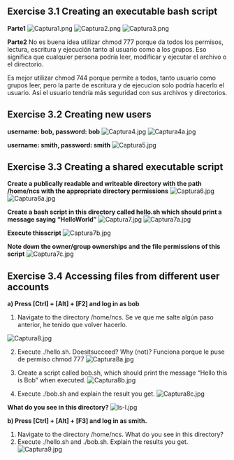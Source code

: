 ## Exercise 3.1 Creating an executable bash script 
**Parte1**
![Captura1.png](https://github.com/Rardati/Despliegue/tree/main/Slackware/Capturas/Captura1.png)
![Captura2.png](https://github.com/Rardati/Despliegue/tree/main/Slackware/Capturas/Captura2.png)
![Captura3.png](https://github.com/Rardati/Despliegue/tree/main/Slackware/Capturas/Captura3.png)

**Parte2**
No es buena idea utilizar chmod 777 porque da todos los permisos, lectura, escritura y ejecución tanto al usuario como a los grupos.
Eso significa que cualquier persona podría leer, modificar y ejecutar el archivo o el directorio.

Es mejor utilizar chmod 744 porque permite a todos, tanto usuario como grupos leer, pero la parte de escritura y de ejecucion solo podría hacerlo el usuario.
Así el usuario tendría más seguridad con sus archivos y directorios.

## Exercise 3.2 Creating new users 
**username: bob, password: bob**
![Captura4.jpg](https://github.com/Rardati/Despliegue/tree/main/Slackware/Capturas/Captura4.jpg)
![Captura4a.jpg](https://github.com/Rardati/Despliegue/tree/main/Slackware/Capturas/Captura4a.jpg)

**username: smith, password: smith**
![Captura5.jpg](https://github.com/Rardati/Despliegue/tree/main/Slackware/Capturas/Captura5.jpg)

## Exercise 3.3 Creating a shared executable script 

**Create a publically readable and writeable directory with the path /home/ncs with the appropriate directory permissions**
![Captura6.jpg](https://github.com/Rardati/Despliegue/tree/main/Slackware/Capturas/Captura6.jpg)
![Captura6a.jpg](https://github.com/Rardati/Despliegue/tree/main/Slackware/Capturas/Captura6a.jpg)

**Create a bash script in this directory called hello.sh which should print a message saying “HelloWorld”**
![Captura7.jpg](https://github.com/Rardati/Despliegue/tree/main/Slackware/Capturas/Captura7.jpg)
![Captura7a.jpg](https://github.com/Rardati/Despliegue/tree/main/Slackware/Capturas/Captura7a.jpg)

**Execute thisscript**
![Captura7b.jpg](https://github.com/Rardati/Despliegue/tree/main/Slackware/Capturas/Captura7b.jpg)

**Note down the owner/group ownerships and the file permissions of this script**
![Captura7c.jpg](https://github.com/Rardati/Despliegue/tree/main/Slackware/Capturas/Captura7c.jpg)


## Exercise 3.4 Accessing files from different user accounts 
**a) Press [Ctrl] + [Alt] + [F2] and log in as bob**
1. Navigate to the directory /home/ncs. 
Se ve que me salte algún paso anterior, he tenido que volver hacerlo.


![Captura8.jpg](https://github.com/Rardati/Despliegue/tree/main/Slackware/Capturas/Captura8.jpg)

2. Execute ./hello.sh. Doesitsucceed? Why (not)?
Funciona porque le puse de permiso chmod 777
![Captura8a.jpg](https://github.com/Rardati/Despliegue/tree/main/Slackware/Capturas/Captura8a.jpg)

3. Create a script called bob.sh, which should print the message “Hello this is Bob” when executed.
![Captura8b.jpg](https://github.com/Rardati/Despliegue/tree/main/Slackware/Capturas/Captura8b.jpg)


4. Execute ./bob.sh and explain the result you get.
![Captura8c.jpg](https://github.com/Rardati/Despliegue/tree/main/Slackware/Capturas/Captura8c.jpg)

**What do you see in this directory?**
![ls-l.jpg](https://github.com/Rardati/Despliegue/tree/main/Slackware/Capturas/ls-l.jpg)



**b) Press [Ctrl] + [Alt] + [F3] and log in as smith.**
1. Navigate to the directory /home/ncs. What do you see in this directory?
2. Execute ./hello.sh and ./bob.sh. Explain the results you get.
![Captura9.jpg](https://github.com/Rardati/Despliegue/tree/main/Slackware/Capturas/Captura9.jpg)

